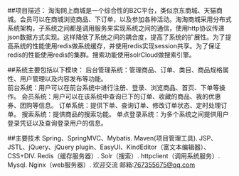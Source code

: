##项目描述：
淘淘网上商城是一个综合性的B2C平台，类似京东商城、天猫商城。会员可以在商城浏览商品、下订单，以及参加各种活动。淘淘商城采用分布式系统架构，子系统之间都是调用服务来实现系统之间的通信，使用http协议传递json数据方式实现。这样降低了系统之间的耦合度，提高了系统的扩展性。为了提高系统的性能使用redis做系统缓存，并使用redis实现session共享。为了保证redis的性能使用redis的集群。搜索功能使用solrCloud做搜索引擎。

##系统主要包括以下模块：
后台管理系统：管理商品、订单、类目、商品规格属性、用户管理以及内容发布等功能。<br>
前台系统：用户可以在前台系统中进行注册、登录、浏览商品、首页、下单等操作。
会员系统：用户可以在该系统中查询已下的订单、收藏的商品、我的优惠券、团购等信息。
订单系统：提供下单、查询订单、修改订单状态、定时处理订单。
搜索系统：提供商品的搜索功能。
单点登录系统：为多个系统之间提供用户登录凭证以及查询登录用户的信息。

##主要技术
Spring、SpringMVC、Mybatis.
Maven(项目管理工具).
JSP、JSTL、jQuery、jQuery plugin、EasyUI、KindEditor（富文本编辑器）、CSS+DIV.
Redis（缓存服务器）.
Solr（搜索）.
httpclient（调用系统服务）.
Mysql.
Nginx（web服务器）.
欢迎交流 邮箱:767355675@qq.com


